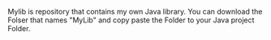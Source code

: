 Mylib is repository that contains my own Java library.
You can download the Folser that names "MyLib" and copy paste the Folder to your Java project Folder.
